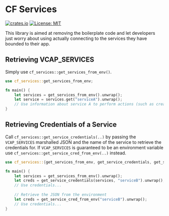 # CF Services

[![crates.io](https://img.shields.io/crates/v/cf-services.svg)](https://crates.io/crates/cf-services)
[![License: MIT](https://img.shields.io/badge/License-MIT-yellow.svg)](https://opensource.org/licenses/MIT)

This library is aimed at removing the boilerplate code and let developers just worry about using actually connecting to
the services they have bounded to their app.

## Retrieving VCAP_SERVICES

Simply use `cf_services::get_services_from_env()`.

```rust
use cf_services::get_services_from_env;

fn main() {
    let services = get_services_from_env().unwrap();
    let service = services.get("serviceA").unwrap();
    // Use information about service A to perform actions (such as creating an OAuth2 Client)
}
```

## Retrieving Credentials of a Service

Call `cf_services::get_service_credentials(..)` by passing the `VCAP_SERVICES` marshalled JSON and the name of the
service to retrieve the credentials for. If `VCAP_SERVICES` is guaranteed to be an environment variable
use `cf_services::get_service_cred_from_env(..)`
instead.

```rust
use cf_services::{get_services_from_env, get_service_credentials, get_service_cred_from_env};

fn main() {
    let services = get_services_from_env().unwrap();
	let creds = get_service_credentials(services, "serviceB").unwrap();
	// Use credentials...
	
	// Retrieve the JSON from the environment
	let creds = get_service_cred_from_env("serviceB").unwrap();
	// Use credentials...
}
```